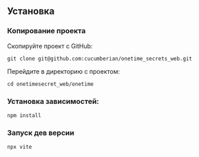 ## Установка
### Копирование проекта
Скопируйте проект с GitHub:
```shell
git clone git@github.com:cucumberian/onetime_secrets_web.git
```
Перейдите в директорию с проектом:
```shell
cd onetimesecret_web/onetime
```

### Установка зависимостей:
```shell
npm install
```
### Запуск дев версии
```shell
npx vite
```
